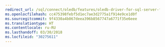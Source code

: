 ```yaml
---
redirect_url: /sql/connect/oledb/features/oledb-driver-for-sql-server-features
ms.openlocfilehash: cc475398febf5d1ec7ae3d2775a1f914e9ce1d0f
ms.sourcegitcommit: 9f4330a4b067deea396b8567747a6771f35e6eee
ms.translationtype: HT
ms.contentlocale: ru-RU
ms.lasthandoff: 03/30/2018
ms.locfileid: "30275611"
---
```

